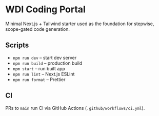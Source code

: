 # WDI Coding Portal


Minimal Next.js + Tailwind starter used as the foundation for stepwise, scope-gated code generation.


## Scripts
- `npm run dev` – start dev server
- `npm run build` – production build
- `npm start` – run built app
- `npm run lint` – Next.js ESLint
- `npm run format` – Prettier


## CI
PRs to `main` run CI via GitHub Actions (`.github/workflows/ci.yml`).
